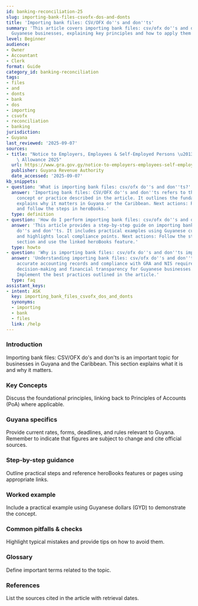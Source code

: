 ```yaml
---
id: banking-reconciliation-25
slug: importing-bank-files-csvofx-dos-and-donts
title: 'Importing bank files: CSV/OFX do''s and don''ts'
summary: 'This article covers importing bank files: csv/ofx do''s and don''ts for
  Guyanese businesses, explaining key principles and how to apply them in practice.'
level: Beginner
audience:
- Owner
- Accountant
- Clerk
format: Guide
category_id: banking-reconciliation
tags:
- files
- and
- donts
- bank
- dos
- importing
- csvofx
- reconciliation
- banking
jurisdiction:
- Guyana
last_reviewed: '2025-09-07'
sources:
- title: "Notice to Employers, Employees & Self-Employed Persons \u2013 Revised Personal\
    \ Allowance 2025"
  url: https://www.gra.gov.gy/notice-to-employers-employees-self-employed-persons-revised-personal-allowance-and-deductions-for-income-tax-2025-copy/
  publisher: Guyana Revenue Authority
  date_accessed: '2025-09-07'
kb_snippets:
- question: 'What is importing bank files: csv/ofx do''s and don''ts?'
  answer: 'Importing bank files: CSV/OFX do''s and don''ts refers to the accounting
    concept or practice described in the article. It outlines the fundamentals and
    explains why it matters in Guyana or the Caribbean. Next actions: Read this article
    and follow the steps in heroBooks.'
  type: definition
- question: 'How do I perform importing bank files: csv/ofx do''s and don''ts in heroBooks?'
  answer: 'This article provides a step-by-step guide on importing bank files: csv/ofx
    do''s and don''ts. It includes practical examples using Guyanese currency (GYD)
    and highlights local compliance points. Next actions: Follow the step-by-step
    section and use the linked heroBooks feature.'
  type: howto
- question: 'Why is importing bank files: csv/ofx do''s and don''ts important?'
  answer: 'Understanding importing bank files: csv/ofx do''s and don''ts helps ensure
    accurate accounting records and compliance with GRA and NIS requirements. It improves
    decision-making and financial transparency for Guyanese businesses. Next actions:
    Implement the best practices outlined in the article.'
  type: faq
assistant_keys:
- intent: ASK
  key: importing_bank_files_csvofx_dos_and_donts
  synonyms:
  - importing
  - bank
  - files
  link: /help
---
```


### Introduction
Importing bank files: CSV/OFX do's and don'ts is an important topic for businesses in Guyana and the Caribbean. This section explains what it is and why it matters.

### Key Concepts
Discuss the foundational principles, linking back to Principles of Accounts (PoA) where applicable.

### Guyana specifics
Provide current rates, forms, deadlines, and rules relevant to Guyana. Remember to indicate that figures are subject to change and cite official sources.

### Step-by-step guidance
Outline practical steps and reference heroBooks features or pages using appropriate links.

### Worked example
Include a practical example using Guyanese dollars (GYD) to demonstrate the concept.

### Common pitfalls & checks
Highlight typical mistakes and provide tips on how to avoid them.

### Glossary
Define important terms related to the topic.

### References
List the sources cited in the article with retrieval dates.